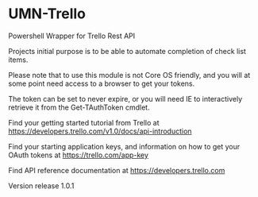 # UMN-Trello
Powershell Wrapper for Trello Rest API

Projects initial purpose is to be able to automate completion of check list items.

Please note that to use this module is not Core OS friendly, and you will at some point need access to a browser to get your tokens.

The token can be set to never expire, or you will need IE to interactively retrieve it from the Get-TAuthToken cmdlet.


Find your getting started tutorial from Trello at 
https://developers.trello.com/v1.0/docs/api-introduction

Find your starting application keys, and information on how to get your OAuth tokens at 
https://trello.com/app-key

Find API reference documentation at 
https://developers.trello.com

Version release 1.0.1
